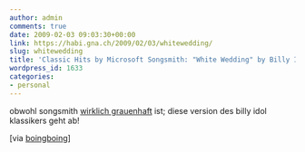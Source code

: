 ```yaml
---
author: admin
comments: true
date: 2009-02-03 09:03:30+00:00
link: https://habi.gna.ch/2009/02/03/whitewedding/
slug: whitewedding
title: 'Classic Hits by Microsoft Songsmith: "White Wedding" by Billy Idol'
wordpress_id: 1633
categories:
- personal
---
```


  
obwohl songsmith [wirklich grauenhaft](http://www.fscklog.com/2009/01/songsmith-grauen-ala-microsoft-research-video.html) ist; diese version des billy idol klassikers geht ab!

[via [boingboing](http://www.boingboing.net/2009/02/02/songsmithed-version.html)]
